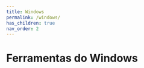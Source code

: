 ```yaml
---
title: Windows
permalink: /windows/
has_children: true
nav_order: 2
---
```


# Ferramentas do Windows
